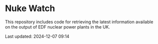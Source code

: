 # Nuke Watch

This repository includes code for retrieving the latest information available on the output of EDF nuclear power plants in the UK.

Last updated: 2024-12-07 09:14